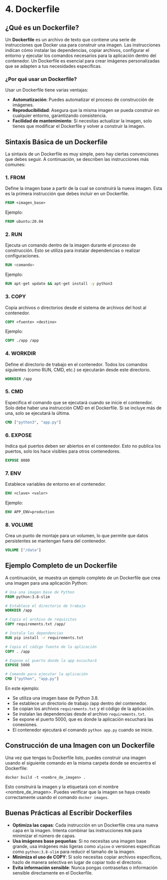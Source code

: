 <h1>4. Dockerfile</h1>

<h2>¿Qué es un Dockerfile?</h2>
<p>Un <strong>Dockerfile</strong> es un archivo de texto que contiene una serie de instrucciones que Docker usa para construir una imagen. Las instrucciones indican cómo instalar las dependencias, copiar archivos, configurar el entorno y ejecutar los comandos necesarios para la aplicación dentro del contenedor. Un Dockerfile es esencial para crear imágenes personalizadas que se adapten a tus necesidades específicas.</p>

<h3>¿Por qué usar un Dockerfile?</h3>
<p>Usar un Dockerfile tiene varias ventajas:</p>
<ul>
    <li><strong>Automatización</strong>: Puedes automatizar el proceso de construcción de imágenes.</li>
    <li><strong>Reproducibilidad</strong>: Asegura que la misma imagen se pueda construir en cualquier entorno, garantizando consistencia.</li>
    <li><strong>Facilidad de mantenimiento</strong>: Si necesitas actualizar la imagen, solo tienes que modificar el Dockerfile y volver a construir la imagen.</li>
</ul>

<h2>Sintaxis Básica de un Dockerfile</h2>
<p>La sintaxis de un Dockerfile es muy simple, pero hay ciertas convenciones que debes seguir. A continuación, se describen las instrucciones más comunes:</p>

<h3>1. FROM</h3>
<p>Define la imagen base a partir de la cual se construirá la nueva imagen. Esta es la primera instrucción que debes incluir en un Dockerfile.</p>

```dockerfile
FROM <imagen_base>
```
<p>Ejemplo:</p>

```dockerfile
FROM ubuntu:20.04
```

<h3>2. RUN</h3>
<p>Ejecuta un comando dentro de la imagen durante el proceso de construcción. Esto se utiliza para instalar dependencias o realizar configuraciones.</p>

```dockerfile
RUN <comando>
```
<p>Ejemplo:</p>

```dockerfile
RUN apt-get update && apt-get install -y python3
```

<h3>3. COPY</h3>
<p>Copia archivos o directorios desde el sistema de archivos del host al contenedor.</p>

```dockerfile
COPY <fuente> <destino>
```
<p>Ejemplo:</p>

```dockerfile
COPY ./app /app
```

<h3>4. WORKDIR</h3>
<p>Define el directorio de trabajo en el contenedor. Todos los comandos siguientes (como RUN, CMD, etc.) se ejecutarán desde este directorio.</p>

```dockerfile
WORKDIR /app
```

<h3>5. CMD</h3>
<p>Especifica el comando que se ejecutará cuando se inicie el contenedor. Solo debe haber una instrucción CMD en el Dockerfile. Si se incluye más de una, solo se ejecutará la última.</p>

```dockerfile
CMD ["python3", "app.py"]
```

<h3>6. EXPOSE</h3>
<p>Indica qué puertos deben ser abiertos en el contenedor. Esto no publica los puertos, solo los hace visibles para otros contenedores.</p>

```dockerfile
EXPOSE 8080
```

<h3>7. ENV</h3>
<p>Establece variables de entorno en el contenedor.</p>

```dockerfile
ENV <clave> <valor>
```
<p>Ejemplo:</p>

```dockerfile
ENV APP_ENV=production
```

<h3>8. VOLUME</h3>
<p>Crea un punto de montaje para un volumen, lo que permite que datos persistentes se mantengan fuera del contenedor.</p>

```dockerfile
VOLUME ["/data"]
```

<h2>Ejemplo Completo de un Dockerfile</h2>
<p>A continuación, se muestra un ejemplo completo de un Dockerfile que crea una imagen para una aplicación Python:</p>

```dockerfile
# Usa una imagen base de Python
FROM python:3.8-slim

# Establece el directorio de trabajo
WORKDIR /app

# Copia el archivo de requisitos
COPY requirements.txt /app/

# Instala las dependencias
RUN pip install -r requirements.txt

# Copia el código fuente de la aplicación
COPY . /app

# Expone el puerto donde la app escuchará
EXPOSE 5000

# Comando para ejecutar la aplicación
CMD ["python", "app.py"]
```

<p>En este ejemplo:</p>
<ul>
    <li>Se utiliza una imagen base de Python 3.8.</li>
    <li>Se establece un directorio de trabajo /app dentro del contenedor.</li>
    <li>Se copian los archivos <code>requirements.txt</code> y el código de la aplicación.</li>
    <li>Se instalan las dependencias desde el archivo <code>requirements.txt</code>.</li>
    <li>Se expone el puerto 5000, que es donde la aplicación escuchará las conexiones.</li>
    <li>El contenedor ejecutará el comando <code>python app.py</code> cuando se inicie.</li>
</ul>

<h2>Construcción de una Imagen con un Dockerfile</h2>
<p>Una vez que tengas tu Dockerfile listo, puedes construir una imagen usando el siguiente comando en la misma carpeta donde se encuentra el Dockerfile:</p>
<pre><code>docker build -t &lt;nombre_de_imagen&gt; .</code></pre>
<p>Esto construirá la imagen y la etiquetará con el nombre &lt;nombre_de_imagen&gt;. Puedes verificar que la imagen se haya creado correctamente usando el comando <code>docker images</code>.</p>

<h2>Buenas Prácticas al Escribir Dockerfiles</h2>
<ul>
    <li><strong>Optimiza las capas</strong>: Cada instrucción en un Dockerfile crea una nueva capa en la imagen. Intenta combinar las instrucciones <code>RUN</code> para minimizar el número de capas.</li>
    <li><strong>Usa imágenes base pequeñas</strong>: Si no necesitas una imagen base grande, usa imágenes más ligeras como <code>alpine</code> o versiones específicas como <code>python:3.8-slim</code> para reducir el tamaño de la imagen.</li>
    <li><strong>Minimiza el uso de COPY</strong>: Si solo necesitas copiar archivos específicos, hazlo de manera selectiva en lugar de copiar todo el directorio.</li>
    <li><strong>Evita información sensible</strong>: Nunca pongas contraseñas o información sensible directamente en el Dockerfile.</li>
</ul>